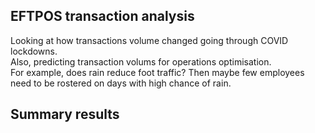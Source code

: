 ## EFTPOS transaction analysis

Looking at how transactions volume changed going through COVID lockdowns.  
Also, predicting transaction volums for operations optimisation.  
For example, does rain reduce foot traffic? Then maybe few employees need to be rostered on days with high chance of rain.


## Summary results

